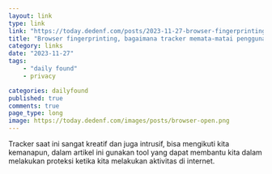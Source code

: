 ```yaml
---
layout: link
type: link
link: "https://today.dedenf.com/posts/2023-11-27-browser-fingerprinting/"
title: "Browser fingerprinting, bagaimana tracker memata-matai pengguna"
category: links
date: "2023-11-27"
tags: 
    - "daily found"
    - privacy

categories: dailyfound
published: true
comments: true
page_type: long
image: https://today.dedenf.com/images/posts/browser-open.png
---
```


Tracker saat ini sangat kreatif dan juga intrusif, bisa mengikuti kita kemanapun, dalam artikel ini gunakan tool yang dapat membantu kita dalam melakukan proteksi ketika kita melakukan aktivitas di internet.